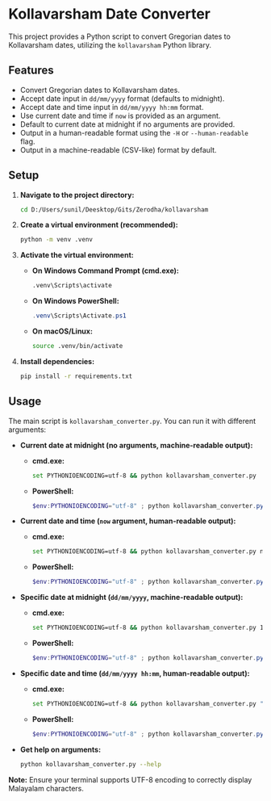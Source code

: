 # Kollavarsham Date Converter

This project provides a Python script to convert Gregorian dates to Kollavarsham dates, utilizing the `kollavarsham` Python library.

## Features

- Convert Gregorian dates to Kollavarsham dates.
- Accept date input in `dd/mm/yyyy` format (defaults to midnight).
- Accept date and time input in `dd/mm/yyyy hh:mm` format.
- Use current date and time if `now` is provided as an argument.
- Default to current date at midnight if no arguments are provided.
- Output in a human-readable format using the `-H` or `--human-readable` flag.
- Output in a machine-readable (CSV-like) format by default.

## Setup

1.  **Navigate to the project directory:**

    ```bash
    cd D:/Users/sunil/Deesktop/Gits/Zerodha/kollavarsham
    ```

2.  **Create a virtual environment (recommended):**

    ```bash
    python -m venv .venv
    ```

3.  **Activate the virtual environment:**

    *   **On Windows Command Prompt (cmd.exe):**

        ```bash
        .venv\Scripts\activate
        ```

    *   **On Windows PowerShell:**

        ```powershell
        .venv\Scripts\Activate.ps1
        ```

    *   **On macOS/Linux:**

        ```bash
        source .venv/bin/activate
        ```

4.  **Install dependencies:**

    ```bash
    pip install -r requirements.txt
    ```

## Usage

The main script is `kollavarsham_converter.py`. You can run it with different arguments:

*   **Current date at midnight (no arguments, machine-readable output):**

    *   **cmd.exe:**
        ```bash
        set PYTHONIOENCODING=utf-8 && python kollavarsham_converter.py
        ```
    *   **PowerShell:**
        ```powershell
        $env:PYTHONIOENCODING="utf-8" ; python kollavarsham_converter.py
        ```

*   **Current date and time (`now` argument, human-readable output):**

    *   **cmd.exe:**
        ```bash
        set PYTHONIOENCODING=utf-8 && python kollavarsham_converter.py now -H
        ```
    *   **PowerShell:**
        ```powershell
        $env:PYTHONIOENCODING="utf-8" ; python kollavarsham_converter.py now -H
        ```

*   **Specific date at midnight (`dd/mm/yyyy`, machine-readable output):**

    *   **cmd.exe:**
        ```bash
        set PYTHONIOENCODING=utf-8 && python kollavarsham_converter.py 15/08/1947
        ```
    *   **PowerShell:**
        ```powershell
        $env:PYTHONIOENCODING="utf-8" ; python kollavarsham_converter.py 15/08/1947
        ```

*   **Specific date and time (`dd/mm/yyyy hh:mm`, human-readable output):**

    *   **cmd.exe:**
        ```bash
        set PYTHONIOENCODING=utf-8 && python kollavarsham_converter.py "29/06/2025 10:30" -H
        ```
    *   **PowerShell:**
        ```powershell
        $env:PYTHONIOENCODING="utf-8" ; python kollavarsham_converter.py "29/06/2025 10:30" -H
        ```

*   **Get help on arguments:**

    ```bash
    python kollavarsham_converter.py --help
    ```

**Note:** Ensure your terminal supports UTF-8 encoding to correctly display Malayalam characters.
